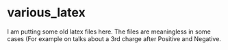 # various_latex
I am putting some old latex files here.
The files are meaningless in some cases (For example on talks about a 3rd charge after Positive and Negative.
